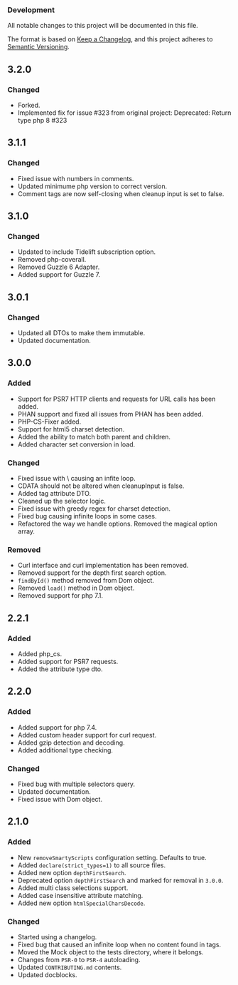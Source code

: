 ### Development

All notable changes to this project will be documented in this file.

The format is based on [Keep a Changelog](https://keepachangelog.com/en/1.0.0/),
and this project adheres to [Semantic Versioning](https://semver.org/spec/v2.0.0.html).

## 3.2.0

### Changed
- Forked.
- Implemented fix for issue #323 from original project: Deprecated: Return type php 8 #323

## 3.1.1

### Changed
- Fixed issue with numbers in comments.
- Updated minimume php version to correct version.
- Comment tags are now self-closing when cleanup input is set to false.

## 3.1.0

### Changed
- Updated to include Tidelift subscription option.
- Removed php-coverall.
- Removed Guzzle 6 Adapter.
- Added support for Guzzle 7.

## 3.0.1

### Changed
- Updated all DTOs to make them immutable.
- Updated documentation.

## 3.0.0

### Added
- Support for PSR7 HTTP clients and requests for URL calls has been added.
- PHAN support and fixed all issues from PHAN has been added.
- PHP-CS-Fixer added.
- Support for html5 charset detection.
- Added the ability to match both parent and children.
- Added character set conversion in load.

### Changed
- Fixed issue with \ causing an infite loop.
- CDATA should not be altered when cleanupInput is false.
- Added tag attribute DTO.
- Cleaned up the selector logic.
- Fixed issue with greedy regex for charset detection.
- Fixed bug causing infinite loops in some cases.
- Refactored the way we handle options. Removed the magical option array.

### Removed
- Curl interface and curl implementation has been removed.
- Removed support for the depth first search option.
- `findById()` method removed from Dom object.
- Removed `load()` method in Dom object.
- Removed support for php 7.1.

## 2.2.1

### Added
- Added php_cs.
- Added support for PSR7 requests.
- Added the attribute type dto.

## 2.2.0

### Added
- Added support for php 7.4.
- Added custom header support for curl request.
- Added gzip detection and decoding.
- Added additional type checking.

### Changed
- Fixed bug with multiple selectors query.
- Updated documentation.
- Fixed issue with Dom object.


## 2.1.0

### Added
- New `removeSmartyScripts` configuration setting. Defaults to true.
- Added `declare(strict_types=1)` to all source files.
- Added new option `depthFirstSearch`.
- Deprecated option `depthFirstSearch` and marked for removal in `3.0.0`.
- Added multi class selections support.
- Added case insensitive attribute matching.
- Added new option `htmlSpecialCharsDecode`.

### Changed
- Started using a changelog.
- Fixed bug that caused an infinite loop when no content found in tags.
- Moved the Mock object to the tests directory, where it belongs.
- Changes from `PSR-0` to `PSR-4` autoloading.
- Updated `CONTRIBUTING.md` contents.
- Updated docblocks.
